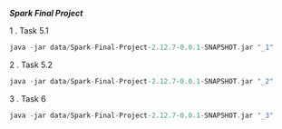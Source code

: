***Spark Final Project***

1 . Task 5.1 

```scala
java -jar data/Spark-Final-Project-2.12.7-0.0.1-SNAPSHOT.jar "_1" 
```

2 . Task 5.2 

```scala
java -jar data/Spark-Final-Project-2.12.7-0.0.1-SNAPSHOT.jar "_2" 
```

3 . Task 6 

```scala
java -jar data/Spark-Final-Project-2.12.7-0.0.1-SNAPSHOT.jar "_3" 
```

